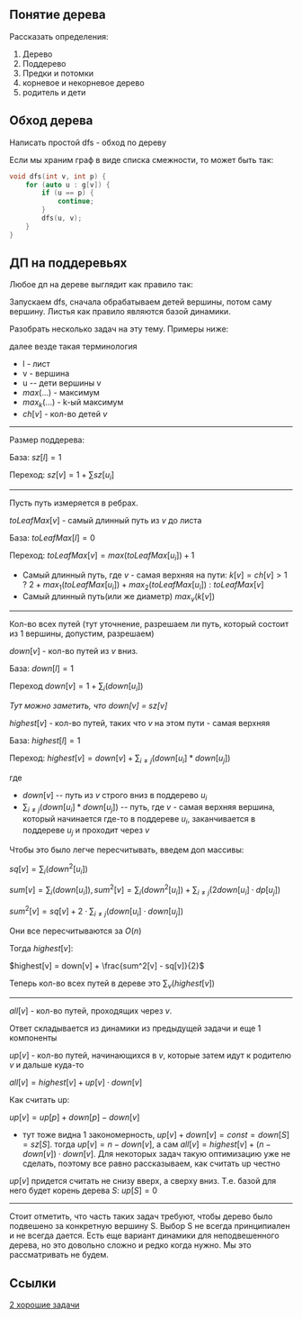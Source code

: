 

## Понятие дерева

Рассказать определения:

1. Дерево
2. Поддерево
3. Предки и потомки
4. корневое и некорневое дерево
5. родитель и дети


## Обход дерева

Написать простой dfs - обход по дереву

Если мы храним граф в виде списка смежности, то может быть так:

```c++
void dfs(int v, int p) {
    for (auto u : g[v]) {
        if (u == p) {
            continue;
        }
        dfs(u, v);
    }
}
```

## ДП на поддеревьях

Любое дп на дереве выглядит как правило так:

Запускаем dfs, сначала обрабатываем детей вершины, потом саму вершину. Листья как правило являются базой динамики.

Разобрать несколько задач на эту тему. Примеры ниже:

далее везде такая терминология 

* l - лист
* v - вершина
* u -- дети вершины v
* $max$(...) - максимум
* $max_k$(...) - k-ый максимум
* $ch[v]$ - кол-во детей $v$

---------------

Размер поддерева:

База: $sz[l] = 1$

Переход: $sz[v] = 1 + \sum sz[u_i]$

------------

Пусть путь измеряется в ребрах.

$toLeafMax[v]$ - самый длинный путь из $v$ до листа

База: $toLeafMax[l] = 0$

Переход:  $toLeafMax[v] = max(toLeafMax[u_i]) + 1$


* Самый длинный путь, где $v$ - самая верхняя на пути:
$k[v] = ch[v] > 1$ ? $2 + max_1(toLeafMax[u_i]) + max_2(toLeafMax[u_i])$ : $toLeafMax[v]$
* Самый длинный путь(или же диаметр) $max_v(k[v])$

--------------------

Кол-во всех путей (тут уточнение, разрешаем ли путь, который состоит из 1 вершины, допустим, разрешаем)

$down[v]$ - кол-во путей из $v$ вниз.

База: $down[l] = 1$

Переход $down[v] = 1 + \sum_{i}(down[u_i])$

_Тут можно заметить, что down[v] = sz[v]_

$highest[v]$ - кол-во путей, таких что $v$ на этом пути - самая верхняя

База: $highest[l] = 1$

Переход: $highest[v] = down[v] + \sum_{i \neq j} (down[u_i] * down[u_j])$

где

* $down[v]$ -- путь из $v$ строго вниз в поддерево $u_i$
* $\sum_{i \neq j} (down[u_i] * down[u_j])$ -- путь, где $v$ - самая верхняя вершина, который начинается где-то в поддереве $u_i$, заканчивается в поддереве $u_j$ и проходит через $v$

Чтобы это было легче пересчитывать, введем доп массивы:

$sq[v] = \sum_{i}(down^2[u_i])$

$sum[v] = \sum_{i}(down[u_i]), sum^2[v] = \sum_{i}(down^2[u_i]) + \sum_{i \neq j}(2down[u_i] \cdot dp[u_j])$

$sum^2[v] = sq[v] + 2 \cdot \sum_{i \neq j}(down[u_i] \cdot down[u_j])$

Они все пересчитываются за $O(n)$

Тогда $highest[v]$:

$highest[v] = down[v] + \frac{sum^2[v] - sq[v]}{2}$

Теперь кол-во всех путей в дереве это $\sum_v (highest[v])$

---------------


$all[v]$ - кол-во путей, проходящих через $v$.

Ответ складывается из динамики из предыдущей задачи и еще 1 компоненты

$up[v]$ - кол-во путей, начинающихся в $v$, которые затем идут к родителю $v$ и дальше куда-то

$all[v] = highest[v] + up[v] \cdot down[v]$

Как считать up:

$up[v] = up[p] + down[p] - down[v]$

* тут тоже видна 1 закономерность, $up[v] + down[v] = const = down[S] = sz[S]$.
тогда $up[v] = n - down[v]$, а сам $all[v] = highest[v] + (n - down[v]) \cdot down[v]$. Для некоторых задач такую оптимизацию уже не сделать, поэтому все равно рассказываем, как считать up честно

$up[v]$ придется считать не снизу вверх, а сверху вниз. Т.е. базой для него будет корень дерева $S$: $up[S] = 0$

---------------

Стоит отметить, что часть таких задач требуют, чтобы дерево было подвешено за конкретную вершину S. Выбор S не всегда принципиален и не всегда дается. Есть еще вариант динамики для неподвешенного дерева, но это довольно сложно и редко когда нужно. Мы это рассматривать не будем.



## Ссылки

[2 хорошие задачи](https://neerc.ifmo.ru/wiki/index.php?title=%D0%94%D0%B8%D0%BD%D0%B0%D0%BC%D0%B8%D0%BA%D0%B0_%D0%BF%D0%BE_%D0%BF%D0%BE%D0%B4%D0%B4%D0%B5%D1%80%D0%B5%D0%B2%D1%8C%D1%8F%D0%BC)